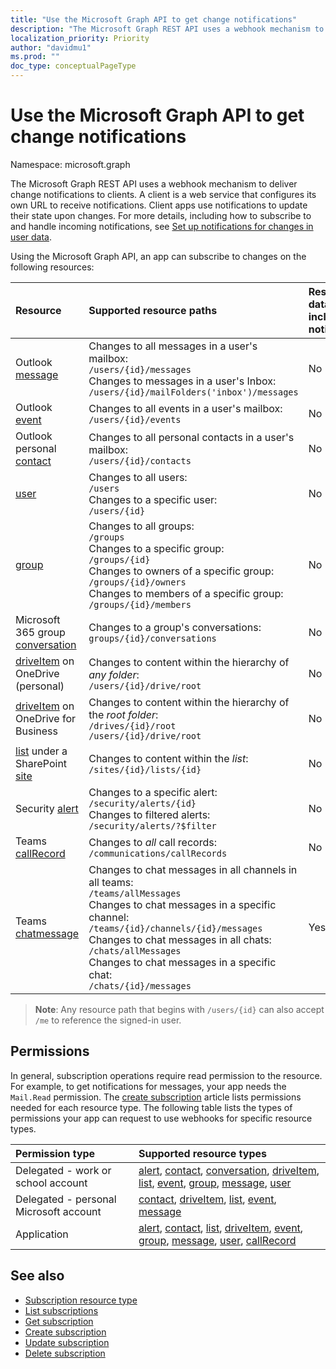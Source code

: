 ```yaml
---
title: "Use the Microsoft Graph API to get change notifications"
description: "The Microsoft Graph REST API uses a webhook mechanism to deliver change notifications to clients. A client is a web service that configures its own URL to receive notifications. Client apps use notifications to update their state upon changes. For more details, including how to subscribe to and handle incoming notifications, see Set up notifications for changes in user data."
localization_priority: Priority
author: "davidmu1"
ms.prod: ""
doc_type: conceptualPageType
---
```


# Use the Microsoft Graph API to get change notifications

Namespace: microsoft.graph

The Microsoft Graph REST API uses a webhook mechanism to deliver change notifications to clients. A client is a web service that configures its own URL to receive notifications. Client apps use notifications to update their state upon changes. For more details, including how to subscribe to and handle incoming notifications, see [Set up notifications for changes in user data](/graph/webhooks).

Using the Microsoft Graph API, an app can subscribe to changes on the following resources:

| **Resource** | **Supported resource paths** | **Resource data can be included in notifications**                  |
|:----------------|:------------|:-----------------------------------------|
| Outlook [message][] | Changes to all messages in a user's mailbox: <br>`/users/{id}/messages`<br>Changes to messages in a user's Inbox:<br>`/users/{id}/mailFolders('inbox')/messages` | No |
| Outlook [event][] | Changes to all events in a user's mailbox:<br>`/users/{id}/events` | No |
| Outlook personal [contact][] | Changes to all personal contacts in a user's mailbox:<br>`/users/{id}/contacts` | No |
| [user][] | Changes to all users:<br>`/users` <br>Changes to a specific user:<br>`/users/{id}`| No |
| [group][] | Changes to all groups:<br>`/groups` <br>Changes to a specific group:<br>`/groups/{id}`<br>Changes to owners of a specific group:<br>`/groups/{id}/owners`<br>Changes to members of a specific group:<br>`/groups/{id}/members`  | No |
| Microsoft 365 group [conversation][] | Changes to a group's conversations:<br>`groups/{id}/conversations` | No |
| [driveItem][] on OneDrive (personal) | Changes to content within the hierarchy of _any folder_:<br>`/users/{id}/drive/root` | No |
| [driveItem][] on OneDrive for Business | Changes to content within the hierarchy of the _root folder_:<br>`/drives/{id}/root`<br> `/users/{id}/drive/root` | No |
| [list][] under a SharePoint [site][] | Changes to content within the _list_: <br>`/sites/{id}/lists/{id}` | No |
| Security [alert][] | Changes to a specific alert:<br>`/security/alerts/{id}` <br>Changes to filtered alerts:<br> `/security/alerts/?$filter`| No |
| Teams [callRecord][] | Changes to _all_ call records: `/communications/callRecords` | No |
| Teams [chatmessage](/graph/api/resources/subscription?view=graph-rest-v1.0) | Changes to chat messages in all channels in all teams:<br>`/teams/allMessages` <br>Changes to chat messages in a specific channel:<br>`/teams/{id}/channels/{id}/messages`<br>Changes to chat messages in all chats:<br>`/chats/allMessages` <br>Changes to chat messages in a specific chat:<br>`/chats/{id}/messages` | Yes |

> **Note**: Any resource path that begins with `/users/{id}` can also accept `/me` to reference the signed-in user.

## Permissions

In general, subscription operations require read permission to the resource. For example, to get notifications for messages, your app needs the `Mail.Read` permission. The [create subscription](../api/subscription-post-subscriptions.md) article lists permissions needed for each resource type. The following table lists the types of permissions your app can request to use webhooks for specific resource types.

| Permission type                        | Supported resource types                                                      |
| :------------------------------------- | :------------------------------------------------------------------------------------ |
| Delegated - work or school account     | [alert][], [contact][], [conversation][], [driveItem][], [list][], [event][], [group][], [message][], [user][]|
| Delegated - personal Microsoft account | [contact][], [driveItem][], [list][], [event][], [message][]                                        |
| Application                            | [alert][], [contact][], [list][], [driveItem][], [event][], [group][], [message][], [user][], [callRecord][]|


## See also

- [Subscription resource type](./subscription.md)
- [List subscriptions](../api/subscription-list.md)
- [Get subscription](../api/subscription-get.md)
- [Create subscription](../api/subscription-post-subscriptions.md)
- [Update subscription](../api/subscription-update.md)
- [Delete subscription](../api/subscription-delete.md)

[contact]: ./contact.md
[conversation]: ./conversation.md
[driveItem]: ./driveitem.md
[list]: ./list.md
[site]: ./site.md
[event]: ./event.md
[group]: ./group.md
[message]: ./message.md
[user]: ./user.md
[callRecord]: ./callrecords-callrecord.md
[alert]: ./alert.md

